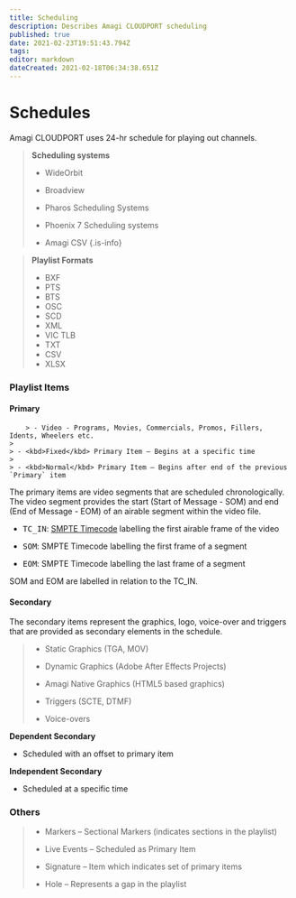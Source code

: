 ```yaml
---
title: Scheduling
description: Describes Amagi CLOUDPORT scheduling
published: true
date: 2021-02-23T19:51:43.794Z
tags: 
editor: markdown
dateCreated: 2021-02-18T06:34:38.651Z
---
```


# Schedules

Amagi CLOUDPORT uses 24-hr schedule for playing out channels. 

> **Scheduling systems**
 >
 > - WideOrbit
 >
 > - Broadview
 >
 > - Pharos Scheduling Systems
 >
 > - Phoenix 7 Scheduling systems
 >
 > - Amagi CSV
{.is-info}



> **Playlist Formats**
> 
> - BXF
> - PTS
> - BTS
> - OSC
> - SCD
> - XML
> - VIC TLB
> - TXT
> - CSV
> - XLSX


### Playlist Items

#### Primary

>
		> - Video - Programs, Movies, Commercials, Promos, Fillers, Idents, Wheelers etc.
    >
    > - <kbd>Fixed</kbd> Primary Item – Begins at a specific time 
    >
    > - <kbd>Normal</kbd> Primary Item – Begins after end of the previous `Primary` item

The primary items are video segments that are scheduled chronologically. The video segment provides the start (Start of Message - SOM) and end (End of Message - EOM) of an airable segment within the video file.

* <kbd>TC_IN</kbd>: [SMPTE Timecode](https://en.wikipedia.org/wiki/SMPTE_timecode) labelling the first airable frame of the video

* <kbd>SOM</kbd>: SMPTE Timecode labelling the first frame of a segment

* <kbd>EOM</kbd>: SMPTE Timecode labelling the last frame of a segment

SOM and EOM are labelled in relation to the TC_IN.

#### Secondary

The secondary items represent the graphics, logo, voice-over and triggers that are provided as secondary elements in the schedule.

>
  >  - Static Graphics (TGA, MOV)
  >
  >  - Dynamic Graphics (Adobe After Effects Projects)
  >
  >  - Amagi Native Graphics (HTML5 based graphics)
  >
  >  - Triggers (SCTE, DTMF)
  >
  >  - Voice-overs
  >
  
**Dependent Secondary**	
  - Scheduled with an offset to primary item
  
**Independent Secondary**
  - Scheduled at a specific time

### Others

> 
 > - Markers – Sectional Markers (indicates sections in the playlist)
 >
 > - Live Events – Scheduled as Primary Item
 >
 > - Signature – Item which indicates set of primary items
 > 
 > - Hole – Represents a gap in the playlist
